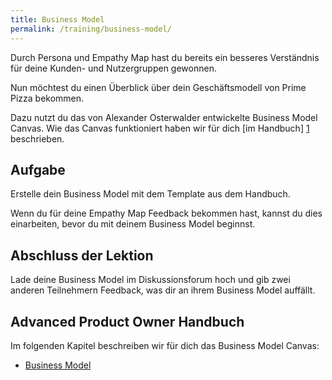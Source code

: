 ```yaml
---
title: Business Model
permalink: /training/business-model/
---
```


Durch Persona und Empathy Map hast du bereits ein besseres Verständnis für deine Kunden- und Nutzergruppen gewonnen.

Nun möchtest du einen Überblick über dein Geschäftsmodell von Prime Pizza bekommen.

Dazu nutzt du das von Alexander Osterwalder entwickelte Business Model Canvas. 
Wie das Canvas funktioniert haben wir für dich [im Handbuch] [1] beschrieben.


## Aufgabe

Erstelle dein Business Model mit dem Template aus dem Handbuch. 

Wenn du für deine Empathy Map Feedback bekommen hast, kannst du dies einarbeiten, bevor du mit deinem Business Model beginnst.

## Abschluss der Lektion

Lade deine Business Model im Diskussionsforum hoch und gib zwei anderen Teilnehmern Feedback, was dir an ihrem Business Model auffällt.

## Advanced Product Owner Handbuch

Im folgenden Kapitel beschreiben wir für dich das Business Model Canvas:


 * [Business Model][1]

[1]:	https://manual.advancedproductowner.com/business-model/